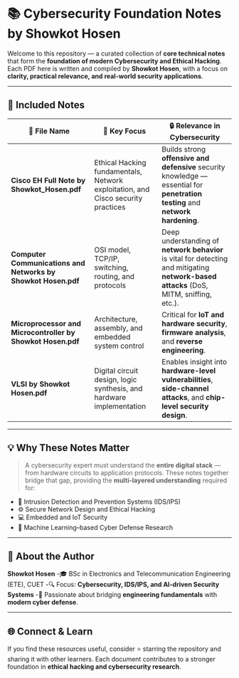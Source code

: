 
# 📚 Cybersecurity Foundation Notes by Showkot Hosen

Welcome to this repository — a curated collection of **core technical notes** that form the **foundation of modern Cybersecurity and Ethical Hacking**.
Each PDF here is written and compiled by **Showkot Hosen**, with a focus on **clarity, practical relevance, and real-world security applications**.

---

## 📘 Included Notes

| 📄 File Name                                                  | 🧩 Key Focus                                                                     | 🔒 Relevance in Cybersecurity                                                                                                           |
| ------------------------------------------------------------- | -------------------------------------------------------------------------------- | --------------------------------------------------------------------------------------------------------------------------------------- |
| **Cisco EH Full Note by Showkot_Hosen.pdf**                   | Ethical Hacking fundamentals, Network exploitation, and Cisco security practices | Builds strong **offensive and defensive** security knowledge — essential for **penetration testing** and **network hardening**.         |
| **Computer Communications and Networks by Showkot Hosen.pdf** | OSI model, TCP/IP, switching, routing, and protocols                             | Deep understanding of **network behavior** is vital for detecting and mitigating **network-based attacks** (DoS, MITM, sniffing, etc.). |
| **Microprocessor and Microcontroller by Showkot Hosen.pdf**   | Architecture, assembly, and embedded system control                              | Critical for **IoT and hardware security**, **firmware analysis**, and **reverse engineering**.                                         |
| **VLSI by Showkot Hosen.pdf**                                 | Digital circuit design, logic synthesis, and hardware implementation             | Enables insight into **hardware-level vulnerabilities**, **side-channel attacks**, and **chip-level security design**.                  |

---

## 💡 Why These Notes Matter

> A cybersecurity expert must understand the **entire digital stack** — from hardware circuits to application protocols.
> These notes together bridge that gap, providing the **multi-layered understanding** required for:

* 🔐 Intrusion Detection and Prevention Systems (IDS/IPS)
* ⚙️ Secure Network Design and Ethical Hacking
* 💻 Embedded and IoT Security
* 🧠 Machine Learning–based Cyber Defense Research

---

## 🧠 About the Author

**Showkot Hosen**
-🎓 BSc in Electronics and Telecommunication Engineering (ETE), CUET 
-🔍 Focus: **Cybersecurity, IDS/IPS, and AI-driven Security Systems**
-💬 Passionate about bridging **engineering fundamentals** with **modern cyber defense**.

---

## 🌐 Connect & Learn

If you find these resources useful, consider ⭐ starring the repository and sharing it with other learners.
Each document contributes to a stronger foundation in **ethical hacking and cybersecurity research**.



